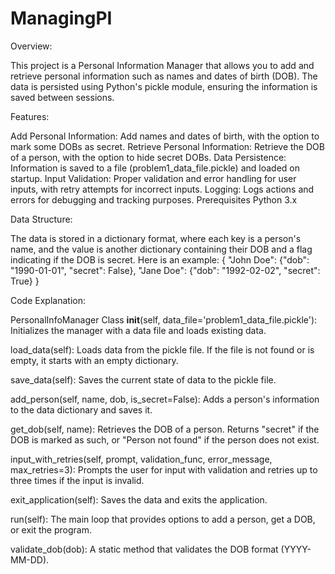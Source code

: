# ManagingPI
Overview:

This project is a Personal Information Manager that allows you to add and retrieve personal information such as names and dates of birth (DOB). The data is persisted using Python's pickle module, ensuring the information is saved between sessions.

Features:

Add Personal Information: Add names and dates of birth, with the option to mark some DOBs as secret.
Retrieve Personal Information: Retrieve the DOB of a person, with the option to hide secret DOBs.
Data Persistence: Information is saved to a file (problem1_data_file.pickle) and loaded on startup.
Input Validation: Proper validation and error handling for user inputs, with retry attempts for incorrect inputs.
Logging: Logs actions and errors for debugging and tracking purposes.
Prerequisites
Python 3.x


Data Structure:

The data is stored in a dictionary format, where each key is a person's name, and the value is another dictionary containing their DOB and a flag indicating if the DOB is secret. Here is an example: {
    "John Doe": {"dob": "1990-01-01", "secret": False},
    "Jane Doe": {"dob": "1992-02-02", "secret": True}
}




Code Explanation:


PersonalInfoManager Class
__init__(self, data_file='problem1_data_file.pickle'):
Initializes the manager with a data file and loads existing data.

load_data(self):
Loads data from the pickle file. If the file is not found or is empty, it starts with an empty dictionary.

save_data(self):
Saves the current state of data to the pickle file.

add_person(self, name, dob, is_secret=False):
Adds a person's information to the data dictionary and saves it.

get_dob(self, name):
Retrieves the DOB of a person. Returns "secret" if the DOB is marked as such, or "Person not found" if the person does not exist.

input_with_retries(self, prompt, validation_func, error_message, max_retries=3):
Prompts the user for input with validation and retries up to three times if the input is invalid.

exit_application(self):
Saves the data and exits the application.

run(self):
The main loop that provides options to add a person, get a DOB, or exit the program.

validate_dob(dob):
A static method that validates the DOB format (YYYY-MM-DD).
